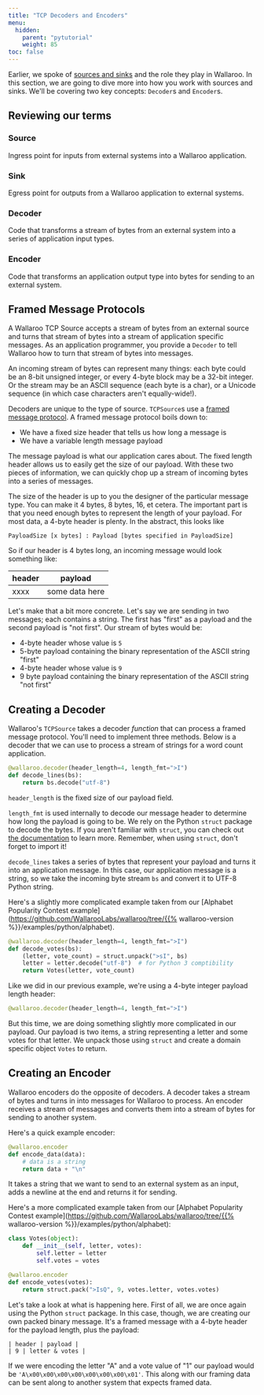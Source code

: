```yaml
---
title: "TCP Decoders and Encoders"
menu:
  hidden:
    parent: "pytutorial"
    weight: 85
toc: false
---
```

Earlier, we spoke of [sources and sinks](/core-concepts/) and the role they play in Wallaroo. In this section, we are going to dive more into how you work with sources and sinks. We'll be covering two key concepts: `Decoder`s and `Encoder`s.

## Reviewing our terms

### Source

Ingress point for inputs from external systems into a Wallaroo application.

### Sink

Egress point for outputs from a Wallaroo application to external systems.

### Decoder

Code that transforms a stream of bytes from an external system
into a series of application input types.

### Encoder

Code that transforms an application output type into bytes for
sending to an external system.

## Framed Message Protocols

A Wallaroo TCP Source accepts a stream of bytes from an external source and turns that stream of bytes into a stream of application specific messages. As an application programmer, you provide a `Decoder` to tell Wallaroo how to turn that stream of bytes into messages.

An incoming stream of bytes can represent many things: each byte could be an 8-bit unsigned integer, or every 4-byte block may be a 32-bit integer. Or the stream may be an ASCII sequence (each byte is a char), or a Unicode sequence (in which case characters aren't equally-wide!).

Decoders are unique to the type of source. `TCPSource`s use a [framed message protocol](https://www.codeproject.com/Articles/37496/TCP-IP-Protocol-Design-Message-Framing). A framed message protocol boils down to:

- We have a fixed size header that tells us how long a message is
- We have a variable length message payload

The message payload is what our application cares about. The fixed length header allows us to easily get the size of our payload. With these two pieces of information, we can quickly chop up a stream of incoming bytes into a series of messages.

The size of the header is up to you the designer of the particular message type. You can make it 4 bytes, 8 bytes, 16, et cetera. The important part is that you need enough bytes to represent the length of your payload. For most data, a 4-byte header is plenty. In the abstract, this looks like

```
PayloadSize [x bytes] : Payload [bytes specified in PayloadSize]
```

So if our header is 4 bytes long, an incoming message would look something like:

| header | payload |
| - | - |
| xxxx | some data here |

Let's make that a bit more concrete. Let's say we are sending in two messages; each contains a string. The first has "first" as a payload and the second payload is "not first". Our stream of bytes would be:

- 4-byte header whose value is `5`
- 5-byte payload containing the binary representation of the ASCII string "first"
- 4-byte header whose value is `9`
- 9 byte payload containing the binary representation of the ASCII string "not first"

## Creating a Decoder

Wallaroo's `TCPSource` takes a decoder _function_ that can process a framed message protocol. You'll need to implement three methods. Below is a decoder that we can use to process a stream of strings for a word count application.

```python
@wallaroo.decoder(header_length=4, length_fmt=">I")
def decode_lines(bs):
    return bs.decode("utf-8")
```

`header_length` is the fixed size of our payload field.

`length_fmt` is used internally to decode our message header to determine how long the payload is going to be. We rely on the Python `struct` package to decode the bytes. If you aren't familiar with `struct`, you can check out [the documentation](https://docs.python.org/2/library/struct.html) to learn more. Remember, when using `struct`, don't forget to import it!

`decode_lines` takes a series of bytes that represent your payload and turns it into an application message. In this case, our application message is a string, so we take the incoming byte stream `bs` and convert it to UTF-8 Python string.

Here's a slightly more complicated example taken from our [Alphabet Popularity Contest example](https://github.com/WallarooLabs/wallaroo/tree/{{% wallaroo-version %}}/examples/python/alphabet).

```python
@wallaroo.decoder(header_length=4, length_fmt=">I")
def decode_votes(bs):
    (letter, vote_count) = struct.unpack(">sI", bs)
    letter = letter.decode("utf-8")  # for Python 3 comptibility
    return Votes(letter, vote_count)
```

Like we did in our previous example, we're using a 4-byte integer payload length header:

```python
@wallaroo.decoder(header_length=4, length_fmt=">I")
```

But this time, we are doing something slightly more complicated in our payload. Our payload is two items, a string representing a letter and some votes for that letter. We unpack those using `struct` and create a domain specific object `Votes` to return.

## Creating an Encoder

Wallaroo encoders do the opposite of decoders. A decoder takes a stream of bytes and turns in into messages for Wallaroo to process. An encoder receives a stream of messages and converts them into a stream of bytes for sending to another system.

Here's a quick example encoder:

```python
@wallaroo.encoder
def encode_data(data):
    # data is a string
    return data + "\n"
```

It takes a string that we want to send to an external system as an input, adds a newline at the end and returns it for sending.

Here's a more complicated example taken from our [Alphabet Popularity Contest example](https://github.com/WallarooLabs/wallaroo/tree/{{% wallaroo-version %}}/examples/python/alphabet):

```python
class Votes(object):
    def __init__(self, letter, votes):
        self.letter = letter
        self.votes = votes

@wallaroo.encoder
def encode_votes(votes):
    return struct.pack(">IsQ", 9, votes.letter, votes.votes)
```

Let's take a look at what is happening here. First of all, we are once again using the Python `struct` package. In this case, though, we are creating our own packed binary message. It's a framed message with a 4-byte header for the payload length, plus the payload:

```
| header | payload |
| 9 | letter & votes |
```

If we were encoding the letter "A" and a vote value of "1" our payload would be `'A\x00\x00\x00\x00\x00\x00\x00\x01'`. This along with our framing data can be sent along to another system that expects framed data.

